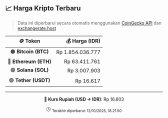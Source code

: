

<!-- HARGA_KRIPTO -->
## 📈 Harga Kripto Terbaru

> Data ini diperbarui secara otomatis menggunakan [CoinGecko API](https://www.coingecko.com/) dan [exchangerate.host](https://exchangerate.host/)

<div align="center">

| 🪙 Token | 💰 Harga (IDR) |
|:------:|---------------:|
| 🟠 **Bitcoin (BTC)**   | Rp 1.854.036.777 |
| 🔵 **Ethereum (ETH)**  | Rp 63.411.761 |
| 🟣 **Solana (SOL)**    | Rp 3.007.903 |
| 🟢 **Tether (USDT)**   | Rp 16.617 |

---

💱 **Kurs Rupiah (USD → IDR)**: Rp 16.603

🕒 <sub>Terakhir diperbarui: 12/10/2025, 18.21.50</sub>

</div>
<!-- /HARGA_KRIPTO -->